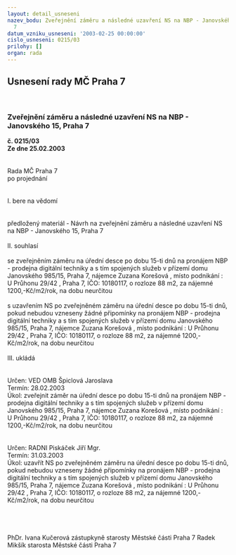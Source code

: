 ```yaml
---
layout: detail_usneseni
nazev_bodu: Zveřejnění záměru a následné uzavření NS na NBP - Janovského 15, Praha
  7
datum_vzniku_usneseni: '2003-02-25 00:00:00'
cislo_usneseni: 0215/03
prilohy: []
organ: rada
---
```

<div id="ucUsn_pList" class="usn">
	<span><h2>Usnesení rady MČ Praha 7 </h2>
<br></span><div class="standBody">
<span><h3>Zveřejnění záměru a následné uzavření NS na NBP - Janovského 15, Praha 7</h3></span><div class="center">
		<strong>č. 0215/03</strong><br>
	</div>
<div class="center">
		<strong>Ze dne 25.02.2003</strong><br><br>
	</div>
<br>Rada MČ Praha 7<br>po projednání<br><br><br>I.	bere na vědomí<br><br> <br>předložený materiál - Návrh na zveřejnění záměru a následné uzavření NS na NBP - Janovského 15, Praha 7<br><br>II.	souhlasí <br><br>se zveřejněním záměru na úřední desce po dobu 15-ti dnů na pronájem NBP - prodejna digitální techniky a s tím spojených služeb  v přízemí domu Janovského 985/15, Praha 7,  nájemce Zuzana Korešová , místo podnikání : U Průhonu 29/42 , Praha 7, IČO: 10180117, o rozloze 88 m2, za nájemné 1200,-Kč/m2/rok, na dobu neurčitou <br><br>s uzavřením NS po zveřejněném záměru na úřední desce po dobu 15-ti dnů, pokud nebudou vzneseny žádné připomínky  na pronájem NBP - prodejna digitální techniky a s tím spojených služeb  v přízemí domu Janovského 985/15, Praha 7,  nájemce Zuzana Korešová , místo podnikání : U Průhonu 29/42 , Praha 7, IČO: 10180117, o rozloze 88 m2, za nájemné 1200,-Kč/m2/rok, na dobu neurčitou <br><br>III.	ukládá <br><br> <br>Určen:	VED OMB Špiclová Jaroslava<br>Termín: 28.02.2003<br>Úkol:	zveřejnit záměr na úřední desce po dobu 15-ti dnů na pronájem NBP - prodejna digitální techniky a s tím spojených služeb  v přízemí domu Janovského 985/15, Praha 7,  nájemce Zuzana Korešová , místo podnikání : U Průhonu 29/42 , Praha 7, IČO: 10180117, o rozloze 88 m2, za nájemné 1200,-Kč/m2/rok, na dobu neurčitou  <br> <br><br>Určen:	RADNI Piskáček Jiří Mgr.<br>Termín: 31.03.2003<br>Úkol:	uzavřít NS po zveřejněném záměru na úřední desce po dobu 15-ti dnů, pokud nebudou vzneseny žádné připomínky  na pronájem  NBP - prodejna digitální techniky a s tím spojených služeb  v přízemí domu Janovského 985/15, Praha 7,  nájemce Zuzana Korešová , místo podnikání : U Průhonu 29/42 , Praha 7, IČO: 10180117, o rozloze 88 m2, za nájemné 1200,-Kč/m2/rok, na dobu neurčitou <br> <br> <br> <br>	<br>PhDr. Ivana Kučerová zástupkyně starosty Městské části Praha 7	 Radek Mikšík starosta Městské části Praha 7<br>	<br><br>
</div>
</div>